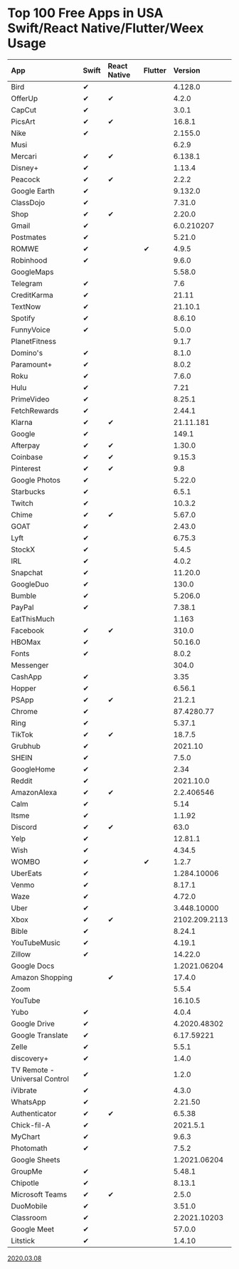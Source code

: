 # Top 100 Free Apps in USA Swift/React Native/Flutter/Weex Usage

| **App**                       | **Swift** | **React Native** | **Flutter** | **Version**   |
| :---------------------------- | :-------- | :--------------- | :---------- | :------------ |
| Bird                          | ✔         |                  |             | 4.128.0       |
| OfferUp                       | ✔         | ✔                |             | 4.2.0         |
| CapCut                        | ✔         |                  |             | 3.0.1         |
| PicsArt                       | ✔         | ✔                |             | 16.8.1        |
| Nike                          | ✔         |                  |             | 2.155.0       |
| Musi                          |           |                  |             | 6.2.9         |
| Mercari                       | ✔         | ✔                |             | 6.138.1       |
| Disney+                       | ✔         |                  |             | 1.13.4        |
| Peacock                       | ✔         | ✔                |             | 2.2.2         |
| Google Earth                  | ✔         |                  |             | 9.132.0       |
| ClassDojo                     | ✔         |                  |             | 7.31.0        |
| Shop                          | ✔         | ✔                |             | 2.20.0        |
| Gmail                         | ✔         |                  |             | 6.0.210207    |
| Postmates                     | ✔         |                  |             | 5.21.0        |
| ROMWE                         | ✔         |                  | ✔           | 4.9.5         |
| Robinhood                     | ✔         |                  |             | 9.6.0         |
| GoogleMaps                    |           |                  |             | 5.58.0        |
| Telegram                      | ✔         |                  |             | 7.6           |
| CreditKarma                   | ✔         |                  |             | 21.11         |
| TextNow                       | ✔         |                  |             | 21.10.1       |
| Spotify                       | ✔         |                  |             | 8.6.10        |
| FunnyVoice                    | ✔         |                  |             | 5.0.0         |
| PlanetFitness                 |           |                  |             | 9.1.7         |
| Domino's                      | ✔         |                  |             | 8.1.0         |
| Paramount+                    | ✔         |                  |             | 8.0.2         |
| Roku                          | ✔         |                  |             | 7.6.0         |
| Hulu                          | ✔         |                  |             | 7.21          |
| PrimeVideo                    | ✔         |                  |             | 8.25.1        |
| FetchRewards                  | ✔         |                  |             | 2.44.1        |
| Klarna                        | ✔         | ✔                |             | 21.11.181     |
| Google                        | ✔         |                  |             | 149.1         |
| Afterpay                      | ✔         | ✔                |             | 1.30.0        |
| Coinbase                      | ✔         | ✔                |             | 9.15.3        |
| Pinterest                     | ✔         | ✔                |             | 9.8           |
| Google Photos                 | ✔         |                  |             | 5.22.0        |
| Starbucks                     | ✔         |                  |             | 6.5.1         |
| Twitch                        | ✔         |                  |             | 10.3.2        |
| Chime                         | ✔         | ✔                |             | 5.67.0        |
| GOAT                          | ✔         |                  |             | 2.43.0        |
| Lyft                          | ✔         |                  |             | 6.75.3        |
| StockX                        | ✔         |                  |             | 5.4.5         |
| IRL                           | ✔         |                  |             | 4.0.2         |
| Snapchat                      | ✔         |                  |             | 11.20.0       |
| GoogleDuo                     | ✔         |                  |             | 130.0         |
| Bumble                        | ✔         |                  |             | 5.206.0       |
| PayPal                        | ✔         |                  |             | 7.38.1        |
| EatThisMuch                   |           |                  |             | 1.163         |
| Facebook                      | ✔         | ✔                |             | 310.0         |
| HBOMax                        | ✔         |                  |             | 50.16.0       |
| Fonts                         | ✔         |                  |             | 8.0.2         |
| Messenger                     |           |                  |             | 304.0         |
| CashApp                       | ✔         |                  |             | 3.35          |
| Hopper                        | ✔         |                  |             | 6.56.1        |
| PSApp                         | ✔         | ✔                |             | 21.2.1        |
| Chrome                        | ✔         |                  |             | 87.4280.77    |
| Ring                          | ✔         |                  |             | 5.37.1        |
| TikTok                        | ✔         | ✔                |             | 18.7.5        |
| Grubhub                       | ✔         |                  |             | 2021.10       |
| SHEIN                         | ✔         |                  |             | 7.5.0         |
| GoogleHome                    | ✔         |                  |             | 2.34          |
| Reddit                        | ✔         |                  |             | 2021.10.0     |
| AmazonAlexa                   | ✔         | ✔                |             | 2.2.406546    |
| Calm                          | ✔         |                  |             | 5.14          |
| Itsme                         | ✔         |                  |             | 1.1.92        |
| Discord                       | ✔         | ✔                |             | 63.0          |
| Yelp                          | ✔         |                  |             | 12.81.1       |
| Wish                          | ✔         |                  |             | 4.34.5        |
| WOMBO                         | ✔         |                  | ✔           | 1.2.7         |
| UberEats                      | ✔         |                  |             | 1.284.10006   |
| Venmo                         | ✔         |                  |             | 8.17.1        |
| Waze                          | ✔         |                  |             | 4.72.0        |
| Uber                          | ✔         |                  |             | 3.448.10000   |
| Xbox                          | ✔         | ✔                |             | 2102.209.2113 |
| Bible                         | ✔         |                  |             | 8.24.1        |
| YouTubeMusic                  | ✔         |                  |             | 4.19.1        |
| Zillow                        | ✔         |                  |             | 14.22.0       |
| Google Docs                   |           |                  |             | 1.2021.06204  |
| Amazon Shopping               |           | ✔                |             | 17.4.0        |
| Zoom                          |           |                  |             | 5.5.4         |
| YouTube                       |           |                  |             | 16.10.5       |
| Yubo                          | ✔         |                  |             | 4.0.4         |
| Google Drive                  | ✔         |                  |             | 4.2020.48302  |
| Google Translate              | ✔         |                  |             | 6.17.59221    |
| Zelle                         | ✔         |                  |             | 5.5.1         |
| discovery+                    | ✔         |                  |             | 1.4.0         |
| TV Remote - Universal Control | ✔         |                  |             | 1.2.0         |
| iVibrate                      | ✔         |                  |             | 4.3.0         |
| WhatsApp                      | ✔         |                  |             | 2.21.50       |
| Authenticator                 | ✔         | ✔                |             | 6.5.38        |
| Chick-fil-A                   | ✔         |                  |             | 2021.5.1      |
| MyChart                       | ✔         |                  |             | 9.6.3         |
| Photomath                     | ✔         |                  |             | 7.5.2         |
| Google Sheets                 |           |                  |             | 1.2021.06204  |
| GroupMe                       | ✔         |                  |             | 5.48.1        |
| Chipotle                      | ✔         |                  |             | 8.13.1        |
| Microsoft Teams               | ✔         | ✔                |             | 2.5.0         |
| DuoMobile                     | ✔         |                  |             | 3.51.0        |
| Classroom                     | ✔         |                  |             | 2.2021.10203  |
| Google Meet                   | ✔         |                  |             | 57.0.0        |
| Litstick                      | ✔         |                  |             | 1.4.10        |

[2020.03.08](2020.03.08.md)
 
